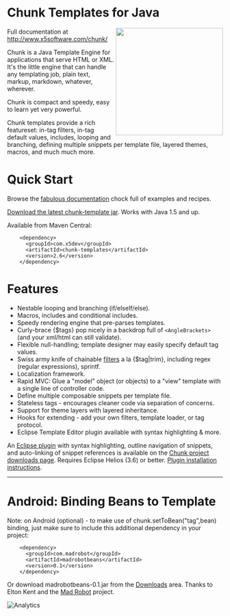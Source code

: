 Chunk Templates for Java
========================

[<img align="right" src= "http://www.x5software.com/chunk/docs/img/chunk_logo_500x500.png" width="250" />][5]
Full documentation at http://www.x5software.com/chunk/

Chunk is a Java Template Engine for applications that serve HTML or XML.  It's the little engine that can handle any templating job, plain text, markup, markdown, whatever, wherever.

Chunk is compact and speedy, easy to learn yet very powerful.

Chunk templates provide a rich featureset: in-tag filters, in-tag default values, includes, looping and branching, defining multiple snippets per template file, layered themes, macros, and much much more.

Quick Start
===========

Browse the [fabulous documentation][5] chock full of examples and recipes.

[Download the latest chunk-template jar][6]. Works with Java 1.5 and up.

Available from Maven Central:

```
    <dependency>
      <groupId>com.x5dev</groupId>
      <artifactId>chunk-templates</artifactId>
      <version>2.6</version>
    </dependency>
```

Features
========
  * Nestable looping and branching (if/elseIf/else).
  * Macros, includes and conditional includes.
  * Speedy rendering engine that pre-parses templates.
  * Curly-brace {$tags} pop nicely in a backdrop full of ```<AngleBrackets>``` (and your xml/html can still validate).
  * Flexible null-handling; template designer may easily specify default tag values.
  * Swiss army knife of chainable [filters][1] a la {$tag|trim}, including regex (regular expressions), sprintf.
  * Localization framework.
  * Rapid MVC: Glue a "model" object (or objects) to a "view" template with a single line of controller code.
  * Define multiple composable snippets per template file.
  * Stateless tags - encourages cleaner code via separation of concerns.
  * Support for theme layers with layered inheritance.
  * Hooks for extending - add your own filters, template loader, or tag protocol.
  * Eclipse Template Editor plugin available with syntax highlighting & more.

An [Eclipse plugin][2] with syntax highlighting, outline navigation of snippets, and auto-linking of snippet references is available on the [Chunk project downloads page][2].  Requires Eclipse Helios (3.6) or better.  [Plugin installation instructions][3].

----

Android: Binding Beans to Template
==================================

Note: on Android (optional) - to make use of chunk.setToBean("tag",bean) binding, just make sure to include this additional dependency in your project:
```
    <dependency>
      <groupId>com.madrobot</groupId>
      <artifactId>madrobotbeans</artifactId>
      <version>0.1</version>
    </dependency>
```

Or download madrobotbeans-0.1.jar from the [Downloads][2] area.  Thanks to Elton Kent and the [Mad Robot][4] project.

![Analytics](https://ga-beacon.appspot.com/UA-18933152-2/tomj74/chunk-templates)

  [1]: http://www.x5software.com/chunk/wiki/Chunk_Tag_Filters
  [2]: http://code.google.com/p/chunk-templates/downloads/list
  [3]: http://www.x5software.com/chunk/wiki/index.php/Eclipse_Template_Editor_plugin
  [4]: https://code.google.com/p/mad-robot/
  [5]: http://www.x5software.com/chunk/
  [6]: https://sourceforge.net/projects/chunk-templates/files/
